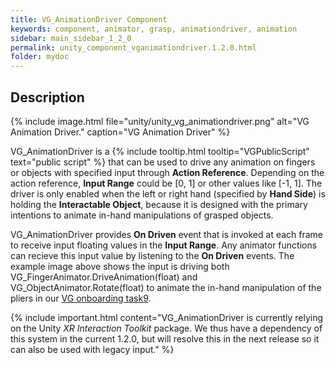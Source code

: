```yaml
---
title: VG_AnimationDriver Component
keywords: component, animator, grasp, animationdriver, animation
sidebar: main_sidebar_1_2_0
permalink: unity_component_vganimationdriver.1.2.0.html
folder: mydoc
---
```


## Description

{% include image.html file="unity/unity_vg_animationdriver.png" alt="VG Animation Driver." caption="VG Animation Driver" %}

VG_AnimationDriver is a {% include tooltip.html tooltip="VGPublicScript" text="public script" %} that can be used to drive any animation on fingers or objects with specified input through **Action Reference**. Depending on the action reference, **Input Range** could be [0, 1] or other values like [-1, 1]. The driver is only enabled when the left or right hand (specified by **Hand Side**) is holding the **Interactable Object**, because it is designed with the primary intentions to animate in-hand manipulations of grasped objects. 

VG_AnimationDriver provides **On Driven** event that is invoked at each frame to receive input floating values in the **Input Range**. Any animator functions can recieve this input value by listening to the **On Driven** events. The example image above shows the input is driving both VG_FingerAnimator.DriveAnimation(float) and VG_ObjectAnimator.Rotate(float) to animate the in-hand manipulation of the pliers in our [VG onboarding task9](unity_vgonboarding_task9.1.2.0.html). 

{% include important.html content="VG_AnimationDriver is currently relying on the Unity _XR Interaction Toolkit_ package. We thus have a dependency of this system in the current 1.2.0, but will resolve this in the next release so it can also be used with legacy input." %}
 